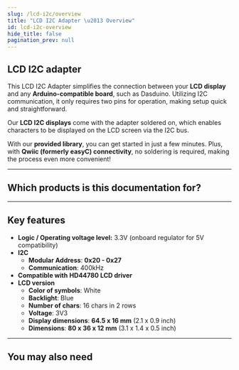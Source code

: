 ```yaml
---
slug: /lcd-i2c/overview
title: "LCD I2C Adapter \u2013 Overview"
id: lcd-i2c-overview
hide_title: false
pagination_prev: null
---
```

## LCD I2C adapter

This LCD I2C Adapter simplifies the connection between your **LCD display** and any **Arduino-compatible board**, such as Dasduino. Utilizing I2C communication, it only requires two pins for operation, making setup quick and straightforward.

Our **LCD I2C displays** come with the adapter soldered on, which enables characters to be displayed on the LCD screen via the I2C bus.

With our **provided library**, you can get started in just a few minutes. Plus, with **Qwiic (formerly easyC) connectivity**, no soldering is required, making the process even more convenient!

<CenteredImage src="/img/lcd-i2c/333003.png" alt="lcd-l2c-adapter" caption="LCD I2C Adapter" />

---

## Which products is this documentation for?

<QuickLink 
  title="LCD I2C Adapter" 
  description="333003"
  url="https://soldered.com/product/i2c-lcd-driver-board/"
  image="/img/lcd-i2c/333003.png" 
/>

<QuickLink 
  title="LCD display 16x2 I2C white/blue" 
  description="333171"
  url="https://soldered.com/product/lcd-display-16x2-i2c-white-characters-on-blue-background/"
  image="/img/lcd-i2c/333171.png" 
/>

---

## Key features

- **Logic / Operating voltage level:** 3.3V (onboard regulator for 5V compatibility)  
- **I2C**
  - **Modular Address**: **0x20 - 0x27**
  - **Communication**: 400kHz
- **Compatible with** **HD44780 LCD driver**
- **LCD version**
  - **Color of symbols**: White
  - **Backlight**: Blue
  - **Number of chars**: 16 chars in 2 rows
  - **Voltage**: 3V3
  - **Display dimensions**: **64.5 x 16 mm** (2.1 x 0.9 inch)
  - **Dimensions**: **80 x 36 x 12 mm** (3.1 x 1.4 x 0.5 inch)

---

## You may also need

<QuickLink 
  title="Qwiic cable" 
  description="Qwiic (formerly easyC) compatible cables with connectors on both ends, available in various lengths."
  url="https://soldered.com/product/easyc-cable/"
  image="/img/333311.webp" 
/>